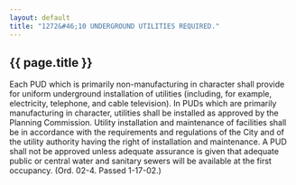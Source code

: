 ```yaml
---
layout: default 
title: "1272&#46;10 UNDERGROUND UTILITIES REQUIRED."
---
```


{{ page.title }}
----------------

Each PUD which is primarily non-manufacturing in character shall provide
for uniform underground installation of utilities (including, for
example, electricity, telephone, and cable television). In PUDs which
are primarily manufacturing in character, utilities shall be installed
as approved by the Planning Commission. Utility installation and
maintenance of facilities shall be in accordance with the requirements
and regulations of the City and of the utility authority having the
right of installation and maintenance. A PUD shall not be approved
unless adequate assurance is given that adequate public or central water
and sanitary sewers will be available at the first occupancy. (Ord.
02-4. Passed 1-17-02.)
